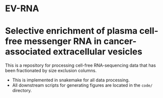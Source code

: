 # EV-RNA
# Selective enrichment of plasma cell-free messenger RNA in cancer-associated extracellular vesicles

This is a repository for processing cell-free RNA-sequencing data that has been fractionated by size exclusion columns. 
* This is implemented in snakemake for all data processing.
* All downstream scripts for generating figures are located in the `code/` directory.
